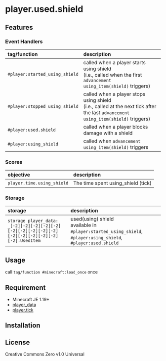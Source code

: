 player.used.shield
==

## Features

### Event Handlers

|tag/function|description|
|:--|:--|
|`#player:started_using_shield`|called when a player starts using shield<br>(i.e., called when the first `advancement using_item(shield)` triggers)|
|`#player:stopped_using_shield`|called when a player stops using shield<br>(i.e., called at the next tick after the last `advancement using_item(shield)` triggers)|
|`#player:used.shield`|called when a player blocks damage with a shield|
|`#player:using_shield`|called when `advancement using_item(shield)` triggers|

### Scores

|objective|description|
|:--|:--|
|`player.time.using_shield`|The time spent using_shield (tick)|

### Storage

|storage|description|
|:--|:--|
|`storage player_data: _[-2][-2][-2][-2][-2][-2][-2][-2][-2][-2][-2][-2][-2][-2][-2][-2].UsedItem`|used(using) shield<br>available in `#player:started_using_shield`, `#player:using_shield`, `#player:used.shield`|

## Usage

call `tag/function #minecraft:load_once` once

## Requirement

- Minecraft JE 1.19+
- [player_data](https://github.com/a-happin/player-datapacks/tree/master/01.player_data)
- [player.tick](https://github.com/a-happin/player-datapacks/tree/master/10.player.tick)

## Installation

## License
Creative Commons Zero v1.0 Universal
